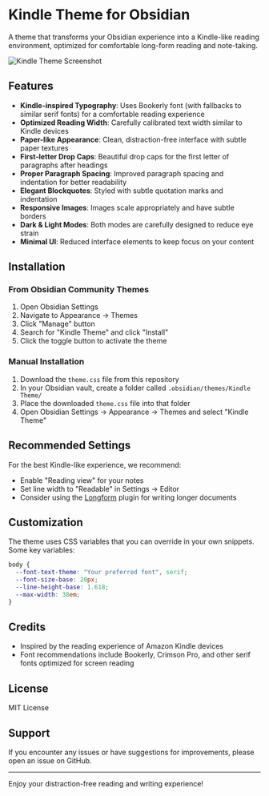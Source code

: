 # Kindle Theme for Obsidian

A theme that transforms your Obsidian experience into a Kindle-like reading environment, optimized for comfortable long-form reading and note-taking.

![Kindle Theme Screenshot](https://github.com/justmalhar/obsidian-kindle-theme/raw/main/screenshot.png)

## Features

- **Kindle-inspired Typography**: Uses Bookerly font (with fallbacks to similar serif fonts) for a comfortable reading experience
- **Optimized Reading Width**: Carefully calibrated text width similar to Kindle devices
- **Paper-like Appearance**: Clean, distraction-free interface with subtle paper textures
- **First-letter Drop Caps**: Beautiful drop caps for the first letter of paragraphs after headings
- **Proper Paragraph Spacing**: Improved paragraph spacing and indentation for better readability
- **Elegant Blockquotes**: Styled with subtle quotation marks and indentation
- **Responsive Images**: Images scale appropriately and have subtle borders
- **Dark & Light Modes**: Both modes are carefully designed to reduce eye strain
- **Minimal UI**: Reduced interface elements to keep focus on your content

## Installation

### From Obsidian Community Themes

1. Open Obsidian Settings
2. Navigate to Appearance → Themes
3. Click "Manage" button
4. Search for "Kindle Theme" and click "Install"
5. Click the toggle button to activate the theme

### Manual Installation

1. Download the `theme.css` file from this repository
2. In your Obsidian vault, create a folder called `.obsidian/themes/Kindle Theme/`
3. Place the downloaded `theme.css` file into that folder
4. Open Obsidian Settings → Appearance → Themes and select "Kindle Theme"

## Recommended Settings

For the best Kindle-like experience, we recommend:

- Enable "Reading view" for your notes
- Set line width to "Readable" in Settings → Editor
- Consider using the [Longform](https://github.com/kevboh/longform) plugin for writing longer documents

## Customization

The theme uses CSS variables that you can override in your own snippets. Some key variables:

```css
body {
  --font-text-theme: "Your preferred font", serif;
  --font-size-base: 20px;
  --line-height-base: 1.618;
  --max-width: 38em;
}
```

## Credits

- Inspired by the reading experience of Amazon Kindle devices
- Font recommendations include Bookerly, Crimson Pro, and other serif fonts optimized for screen reading

## License

MIT License

## Support

If you encounter any issues or have suggestions for improvements, please open an issue on GitHub.

---

Enjoy your distraction-free reading and writing experience!
